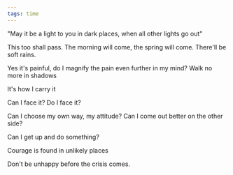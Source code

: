 ```yaml
---
tags: time
---
```


"May it be a light to you in dark places, when all other lights go out"

This too shall pass. The morning will come, the spring will come. There'll be soft rains. 

Yes it's painful, do I magnify the pain even further in my mind? Walk no more in shadows 

It's how I carry it 

Can I face it? Do  I face it? 

Can I choose my own way, my attitude? Can I come out better on the other side? 

Can I get up and do something? 

Courage is found in unlikely places

Don't be unhappy before the crisis comes. 
